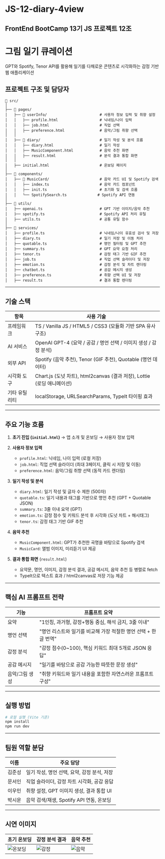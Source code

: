 # JS-12-diary-4view
FrontEnd BootCamp 13기 JS 프로젝트 12조 
---

# 그림 일기 큐레이션
GPT와 Spotify, Tenor API를 활용해 일기를 다채로운 콘텐츠로 시각화하는 감정 기반 웹 애플리케이션

## 프로젝트 구조 및 담당자

```
📁 src/
│
├── 📁 pages/
│   ├── 📁 userInfo/                        # 사용자 정보 입력 및 취향 설정
│   │   ├── profile.html                   # 닉네임/나이 입력 
│   │   ├── job.html                       # 직업 선택 
│   │   ├── preference.html                # 음악/그림 취향 선택 
│   │
│   ├── 📁 diary/                           # 일기 작성 및 분석 흐름
│   │   ├── diary.html                     # 일기 작성 
│   │   ├── MusicComponent.html            # 음악 추천 화면 
│   │   ├── result.html                    # 분석 결과 통합 화면 
│   │
│   ├── initial.html                       # 온보딩 페이지
│
├── 📁 components/
│   ├── 📁 MusicCard/                       # 음악 카드 UI 및 Spotify 검색
│   │   ├── index.ts                       # 음악 카드 컴포넌트 
│   │   ├── init.ts                        # 초기화 및 검색 흐름
│   │   └── SpotifySearch.ts              # Spotify API 연동
│
├── 📁 utils/
│   ├── openai.ts                          # GPT 기반 이미지/음악 추천 
│   ├── spotify.ts                         # Spotify API 처리 유틸 
│   ├── utils.ts                           # 공통 유틸 함수
│
├── 📁 services/
│   ├── profile.ts                         # 닉네임/나이 유효성 검사 및 저장 
│   ├── diary.ts                           # 일기 저장 및 이동 처리 
│   ├── quotable.ts                        # 명언 필터링 및 GPT 추천 
│   ├── summary.ts                         # GPT 요약 요청 처리 
│   ├── tenor.ts                           # 감정 태그 기반 GIF 추천
│   ├── job.ts                             # 직업 선택 슬라이더 및 저장
│   ├── emotion.ts                         # 감정 분석 및 차트 렌더링
│   ├── chatbot.ts                         # 공감 메시지 생성 
│   ├── preference.ts                      # 취향 선택 UI 및 저장 
│   ├── result.ts                          # 결과 통합 렌더링 
```

---

##  기술 스택

| 항목      | 사용 기술                                                    |
| ------- | -------------------------------------------------------- |
| 프레임워크   | TS / Vanilla JS / HTML5 / CSS3 (모듈화 기반 SPA 유사 구조)             |
| AI 서비스  | OpenAI GPT-4 (요약 / 공감 / 명언 선택 / 이미지 생성 / 감정 분석)          |
| 외부 API  | Spotify (음악 추천), Tenor (GIF 추천), Quotable (명언 데이터)       |
| 시각화 도구  | Chart.js (도넛 차트), html2canvas (결과 저장), Lottie (로딩 애니메이션) |
| 기타 유틸리티 | localStorage, URLSearchParams, TypeIt 타이핑 효과             |

---

##  주요 기능 흐름

1. **초기 진입 (`initial.html`)**
   → 앱 소개 및 온보딩 → 사용자 정보 입력

2. **사용자 정보 입력**

   * `profile.html`: 닉네임, 나이 입력 (로컬 저장)
   * `job.html`: 직업 선택 슬라이더 (최대 3페이지, 클릭 시 저장 및 이동)
   * `preference.html`: 음악/그림 취향 선택 (동적 카드 렌더링)

3. **일기 작성 및 분석**

   * `diary.html`: 일기 작성 및 글자 수 제한 (500자)
   * `quotable.ts`: 일기 내용과 태그를 기반으로 명언 추천 (GPT + Quotable JSON)
   * `summary.ts`: 3줄 이내 요약 (GPT)
   * `emotion.ts`: 감정 점수 및 키워드 분석 후 시각화 (도넛 차트 + 해시태그)
   * `tenor.ts`: 감정 태그 기반 GIF 추천

4. **음악 추천**

   * `MusicComponent.html`: GPT가 추천한 곡명을 바탕으로 Spotify 검색
   * `MusicCard`: 앨범 이미지, 미리듣기 UI 제공

5. **결과 통합 화면** (`result.html`)

   * 요약문, 명언, 이미지, 감정 분석 결과, 공감 메시지, 음악 추천 등 병렬로 fetch
   * TypeIt으로 텍스트 효과 / html2canvas로 저장 기능 제공

---

##  핵심 AI 프롬프트 전략

| 기능       | 프롬프트 요약                                |
| -------- | -------------------------------------- |
| 요약       | "1인칭, 과거형, 감정+행동 중심, 해석 금지, 3줄 이내"     |
| 명언 선택    | "명언 리스트와 일기를 비교해 가장 적절한 명언 선택 + 한글 번역" |
| 감정 분석    | "감정 점수(0\~100), 핵심 키워드 최대 5개로 JSON 응답" |
| 공감 메시지   | "일기를 바탕으로 공감 가능한 따뜻한 문장 생성"            |
| 음악/그림 생성 | "취향 키워드와 일기 내용을 포함한 자연스러운 프롬프트 구성"     |

---

##  실행 방법

```bash
# 로컬 실행 (Vite 기준)
npm install
npm run dev
```

---

##  팀원 역할 분담

| 이름  | 주요 담당                         |
| --- | ----------------------------- |
| 김준성 | 일기 작성, 명언 선택, 요약, 감정 분석, 저장   |
| 문서인 | 직업 슬라이더, 감정 차트 시각화, 공감 응답     |
| 이우민 | 취향 설정, GPT 이미지 생성, 결과 통합 UI  |
| 박시운 | 음악 검색/재생, Spotify API 연동, 온보딩 |

---

##  시연 이미지

| 초기 온보딩                          | 감정 분석 결과                    | 음악 추천                     |
| ------------------------------- | --------------------------- | ------------------------- |
| ![온보딩](![Image](https://github.com/user-attachments/assets/f36ef614-d356-4328-af0a-d6ce10bf1b2a)) | ![감정](./images/emotion.png) | ![음악](./images/music.png) |








